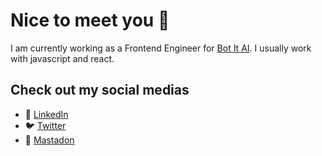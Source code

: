 # Nice to meet you 👋

I am currently working as a Frontend Engineer for [Bot It AI](https://www.app.got-it.ai/). I usually work with javascript and react.

## Check out my social medias

- 🔗 [LinkedIn](https://www.linkedin.com/in/nnhungjs/)
- 🐦 [Twitter](https://twitter.com/nnhungjs)
- 🦌 [Mastadon](https://elk.zone/techhub.social/@nnhjs)
